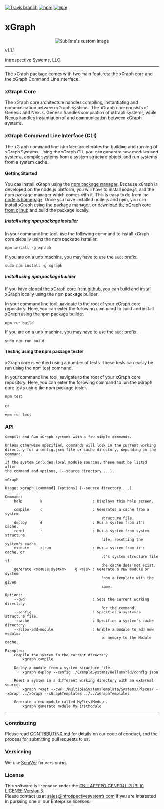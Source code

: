 [![Travis branch](https://img.shields.io/travis/IntrospectiveSystems/xGraph/release.svg?style=for-the-badge)](https://travis-ci.org/IntrospectiveSystems/xGraph)
[![npm](https://img.shields.io/npm/v/xgraph.svg?style=for-the-badge)](https://www.npmjs.com/package/xgraph)
[![npm](https://img.shields.io/npm/l/xgraph.svg?style=for-the-badge)](https://github.com/IntrospectiveSystems/xGraph/blob/release/LICENSE.txt)



# xGraph

<p align="center">
  <img src="http://www.introspectivesystems.com/wp-content/uploads/2017/12/post-xGraph-medium-570x350.png" alt="Sublime's custom image"/>
</p>

v1.1.1

Introspective Systems, LLC.

---

The xGraph package comes with two main features: the xGraph core and the xGraph 
Command Line Interface.


### xGraph Core
The xGraph core architecture handles compiling, instantiating and communication 
between xGraph systems. The xGraph core consists of Genesis and Nexus. Genesis 
handles compilation of xGraph systems, while Nexus handles instantiation of and 
communication between xGraph systems.


### xGraph Command Line Interface (CLI)
The xGraph command line interface accelerates the building and running of xGraph 
Systems. Using the xGraph CLI, you can generate new modules and systems, compile 
systems from a system structure object, and run systems from a system cache. 


#### Getting Started
You can install xGraph using the [npm package manager](https://www.npmjs.com/). 
Because xGraph is developed on the node.js platform, you will have to install 
node.js, and the npm package manager which comes with it. This is easy to do 
from the [node.js homepage](https://nodejs.org/en/). Once you have installed 
node.js and npm, you can install xGraph using the package manager, or [download 
the xGraph core from github](https://github.com/IntrospectiveSystems/xGraph) and 
build the package locally.


##### Install using npm package installer
In your command line tool, use the following command to install xGraph core 
globally using the npm package installer.
```
npm install -g xgraph
```

If you are on a unix machine, you may have to use the `sudo` prefix.
```
sudo npm install -g xgraph
```

##### Install using npm package builder
If you have [cloned the xGraph core from github](https://github.com/IntrospectiveSystems/xGraph), 
you can build and install xGraph locally using the npm package builder. 

In your command line tool, navigate to the root of your xGraph core repository. 
Here, you can enter the following command to build and install xGraph using the 
npm package builder.

```
npm run build
```

If you are on a unix machine, you may have to use the `sudo` prefix.
```
sudo npm run build
```

#### Testing using the npm package tester
xGraph core is verified using a number of tests. These tests can easily be run using 
the npm test command. 

In your command line tool, navigate to the root of your xGraph core repository. 
Here, you can enter the following command to run the xGraph core tests using the npm 
package tester.
```
npm test
```
or 
```
npm run test
```


### API
```
Compile and Run xGraph systems with a few simple commands.

Unless otherwise specified, commands will look in the current working
directory for a config.json file or cache directory, depending on the
command.

If the system includes local module sources, these must be listed after
the command and options, [--source directory ...].

xGraph

Usage: xgraph [command] [options] [--source directory ...]

Command:
    help        h                       : Displays this help screen.

    compile     c                       : Generates a cache from a system
                                            structure file.
    deploy      d                       : Run a system from it's cache.
    reset       r                       : Run a system from system structure
                                            file, resetting the system's cache.
    execute     x|run                   : Run a system from it's cache, or
                                            it's system structure file if
                                            the cache does not exist.
    generate <module|system>    g <m|s> : Generate a new module or system
                                            from a template with the given
                                            name.

Options:
    --cwd                               : Sets the current working directory
                                            for the command.
    --config                            : Specifies a system's structure file.
    --cache                             : Specifies a system's cache directory.
    --allow-add-module                  : Enable a module to add new modules
                                            in memory to the Module cache.

Examples:
    Compile the system in the current directory.
        xgraph compile

    Deploy a module from a system structure file.
        xgraph deploy --config ./ExampleSystems/HelloWorld/config.json

    Reset a system in a different working directory with an external source.
        xgraph reset --cwd ./MultipleSystemsTemplate/Systems/Plexus/ --xGraph ../xGraph --xGraphTemplates ../../xGraphTemplates

    Generate a new module called MyFirstModule.
        xgraph generate module MyFirstModule
```


---
### Contributing

Please read [CONTRIBUTING.md](CONTRIBUTING.md) for details on our code of
conduct, and the process for submitting pull requests to us.

### Versioning

We use [SemVer](http://semver.org/) for versioning.


### License
This software is licensesd under the [GNU AFFERO GENERAL PUBLIC LICENSE Version 3](https://www.gnu.org/licenses/agpl-3.0.html).  
Please contact us at sales@introspectivesystems.com if you are interested in pursuing one of our Enterprise licenses.
